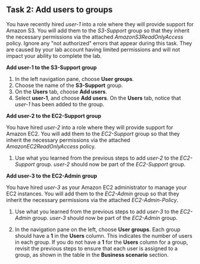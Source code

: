 ## **Task 2: Add users to groups**

You have recently hired _user-1_ into a role where they will provide support for Amazon S3. You will add them to the _S3-Support_ group so that they inherit the necessary permissions via the attached _AmazonS3ReadOnlyAccess_ policy. Ignore any "not authorized" errors that appear during this task. They are caused by your lab account having limited permissions and will not impact your ability to complete the lab.

**Add user-1 to the S3-Support group**

1. In the left navigation pane, choose **User groups**.
2. Choose the name of the **S3-Support** group.
3. On the **Users** tab, choose **Add users**.
4. Select **user-1**, and choose **Add users**.
   On the **Users** tab, notice that _user-1_ has been added to the group.

**Add user-2 to the EC2-Support group**

You have hired _user-2_ into a role where they will provide support for Amazon EC2. You will add them to the _EC2-Support_ group so that they inherit the necessary permissions via the attached _AmazonEC2ReadOnlyAccess_ policy.

1. Use what you learned from the previous steps to add _user-2_ to the _EC2-Support_ group.
   _user-2_ should now be part of the _EC2-Support_ group.

**Add user-3 to the EC2-Admin group**

You have hired _user-3_ as your Amazon EC2 administrator to manage your EC2 instances. You will add them to the _EC2-Admin_ group so that they inherit the necessary permissions via the attached _EC2-Admin-Policy_.

1. Use what you learned from the previous steps to add _user-3_ to the _EC2-Admin_ group.
   _user-3_ should now be part of the _EC2-Admin_ group.

1. In the navigation pane on the left, choose **User groups**.
   Each group should have a **1** in the **Users** column. This indicates the number of users in each group. If you do not have a **1** for the **Users** column for a group, revisit the previous steps to ensure that each user is assigned to a group, as shown in the table in the **Business scenario** section.
